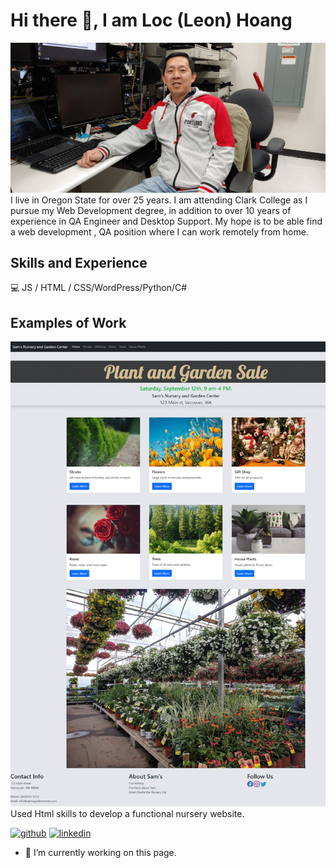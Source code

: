 # Hi there 👋, I am Loc (Leon) Hoang
![Design and Development](https://github.com/lochoang-web/lochoang-web/blob/main/20190424_130551.jpg)
I live in Oregon State for over 25 years. I am attending Clark College as I pursue my Web Development degree, in addition to over 10 years of experience in QA Engineer and Desktop Support. My hope is to be able find a web development , QA position where I can work remotely from home.

## Skills and Experience
💻  JS / HTML / CSS/WordPress/Python/C#

## Examples of Work
<img src="https://github.com/lochoang-web/lochoang-web/blob/main/nursery.gif" width="512" />
Used Html skills to develop a functional nursery website.
&nbsp;

[<img src='https://cdn.jsdelivr.net/npm/simple-icons@3.0.1/icons/github.svg' alt='github' height='40'>](https://github.com/lochoang-web)  [<img src='https://cdn.jsdelivr.net/npm/simple-icons@3.0.1/icons/linkedin.svg' alt='linkedin' height='40'>](https://www.linkedin.com/in/locpdx2@gmail.com/)  

- 🔭 I’m currently working on this page. 
